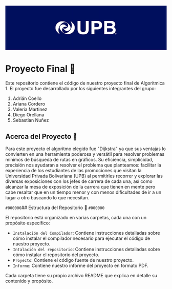 ![](https://github.com/AdrianCoello/ProyectoFinal/blob/main/BannerUPB.png)
# Proyecto Final :page_facing_up:

Este repositorio contiene el código de nuestro proyecto final de Algoritmica 1. El proyecto fue desarrollado por los siguientes integrantes del grupo:

1. Adrián Coello 
2. Ariana Cordero
3. Valeria Martinez
4. Diego Orellana
5. Sebastian Nuñez

## Acerca del Proyecto :mag_right:

Para este proyecto el algoritmo elegido fue "Dijkstra" ya que sus ventajas lo convierten en una herramienta poderosa y versátil para resolver problemas mínimos de búsqueda de rutas en gráficos. Su eficiencia, simplicidad, precisión nos ayudaran a resolver el problema que planteamos: facilitar la experiencia de los estudiantes de las promociones que visitan la Universidad Privada Bolivariana (UPB) al permitirles recorrer y explorar las diversas exposiciones con los jefes de carrera de cada una, así como alcanzar la mesa de exposición de la carrera que tienen en mente pero cabe resaltar que en un tiempo menor y con menos dificultades de ir a un lugar a otro buscando lo que necesitan.

`#000000`## Estructura del Repositorio :open_file_folder: `#000000`

El repositorio está organizado en varias carpetas, cada una con un propósito específico:

- `Instalación del Compilador`: Contiene instrucciones detalladas sobre cómo instalar el compilador necesario para ejecutar el código de nuestro proyecto.
- `Intalación del repositorio`: Contiene instrucciones detalladas sobre cómo instalar el repositorio del proyecto.
- `Proyecto`: Contiene el código fuente de nuestro proyecto.
- `Informe`: Contiene nuestro informe del proyecto en formato PDF.

Cada carpeta tiene su propio archivo README que explica en detalle su contenido y propósito.





